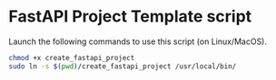 # FastAPI Project Template script

Launch the following commands to use this script (on Linux/MacOS).

```bash
chmod +x create_fastapi_project
sudo ln -s $(pwd)/create_fastapi_project /usr/local/bin/
```